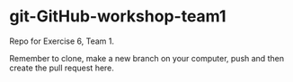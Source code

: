 # git-GitHub-workshop-team1

Repo for Exercise 6, Team 1.

Remember to clone, make a new branch on your computer, push and then create the pull request here.
